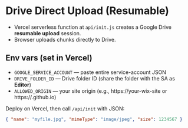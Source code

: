 # Drive Direct Upload (Resumable)

- Vercel serverless function at `api/init.js` creates a Google Drive **resumable upload** session.
- Browser uploads chunks directly to Drive.

## Env vars (set in Vercel)
- `GOOGLE_SERVICE_ACCOUNT` — paste entire service-account JSON
- `DRIVE_FOLDER_ID` — Drive folder ID (share the folder with the SA as **Editor**)
- `ALLOWED_ORIGIN` — your site origin (e.g., https://your-wix-site or https://<username>.github.io)

Deploy on Vercel, then call `/api/init` with JSON:
```json
{ "name": "myfile.jpg", "mimeType": "image/jpeg", "size": 1234567 }
